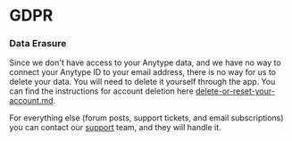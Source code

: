 # GDPR

### Data Erasure

Since we don't have access to your Anytype data, and we have no way to connect your Anytype ID to your email address, there is no way for us to delete your data. You will need to delete it yourself through the app. You can find the instructions for account deletion here [delete-or-reset-your-account.md](../delete-or-reset-your-account.md "mention").

For everything else (forum posts, support tickets, and email subscriptions) you can contact our [support](mailto:support@anytype.io) team, and they will handle it.
